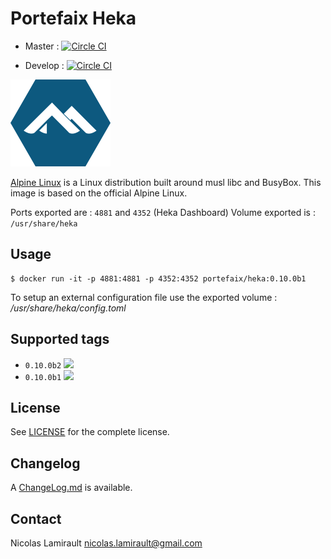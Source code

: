 # Portefaix Heka

* Master :
[![Circle CI](https://circleci.com/gh/portefaix/docker-heka/tree/master.svg?style=svg)](https://circleci.com/gh/portefaix/docker-heka/tree/master)

* Develop :
[![Circle CI](https://circleci.com/gh/portefaix/docker-heka/tree/develop.svg?style=svg)](https://circleci.com/gh/portefaix/docker-heka/tree/develop)

![logo](https://raw.githubusercontent.com/1science/docker-alpine/latest/logo.png)

[Alpine Linux][] is a Linux distribution built around musl libc and BusyBox.
This image is based on the official Alpine Linux.

Ports exported are : `4881` and `4352` (Heka Dashboard)
Volume exported is : `/usr/share/heka`


## Usage

    $ docker run -it -p 4881:4881 -p 4352:4352 portefaix/heka:0.10.0b1


To setup an external configuration file use the exported volume : */usr/share/heka/config.toml*


## Supported tags

- `0.10.0b2` [![](https://badge.imagelayers.io/portefaix/heka:0.10.0b2.svg)](https://imagelayers.io/?images=portefaix/heka:0.10.0b2 'imagelayers.io')
- `0.10.0b1` [![](https://badge.imagelayers.io/portefaix/heka:0.10.0b1.svg)](https://imagelayers.io/?images=portefaix/heka:0.10.0b1 'imagelayers.io')


## License

See [LICENSE](LICENSE) for the complete license.


## Changelog

A [ChangeLog.md](ChangeLog.md) is available.


## Contact

Nicolas Lamirault <nicolas.lamirault@gmail.com>


[Alpine Linux]: http://www.alpinelinux.org

[heka]: https://github.com/mozilla-services/heka

